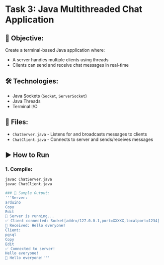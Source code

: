 # Task 3: Java Multithreaded Chat Application

## 📌 Objective:
Create a terminal-based Java application where:
- A server handles multiple clients using threads
- Clients can send and receive chat messages in real-time

## 🛠 Technologies:
- Java Sockets (`Socket`, `ServerSocket`)
- Java Threads
- Terminal I/O

## 📄 Files:
- `ChatServer.java` - Listens for and broadcasts messages to clients
- `ChatClient.java` - Connects to server and sends/receives messages

## ▶️ How to Run

### 1. Compile:
```bash
javac ChatServer.java
javac ChatClient.java

### 🧪 Sample Output:
'''Server:
arduino
Copy
Edit
🔌 Server is running...
✅ Client connected: Socket[addr=/127.0.0.1,port=XXXXX,localport=1234]
📨 Received: Hello everyone!
Client:
pgsql
Copy
Edit
✅ Connected to server!
Hello everyone!
👥 Hello everyone!'''
